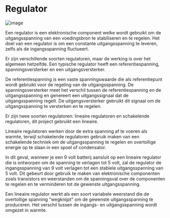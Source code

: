# Regulator

![image](https://user-images.githubusercontent.com/94362354/226922084-ca8e93ac-172a-4899-a492-42d04221c6d7.png)

Een regulator is een elektronische component welke wordt gebruikt om de uitgangsspanning van een voedingsbron te stabiliseren en te regelen. Het doel van een regulator is om een constante uitgangsspanning te leveren, zelfs als de ingangsspanning fluctueert.

Er zijn verschillende soorten regulatoren, maar de werking is over het algemeen hetzelfde. Een typische regulator heeft een referentiespanning, spanningsversterker en een uitgangsversterker.

De referentiespanning is een vaste spanningswaarde die als referentiepunt wordt gebruikt voor de regeling van de uitgangsspanning. De spanningsversterker meet het verschil tussen de referentiespanning en de uitgangsspanning en genereert een uitgangssignaal dat de uitgangsspanning regelt. De uitgangsversterker gebruikt dit signaal om de uitgangsspanning te versterken en te regelen.

Er zijn twee soorten regulatoren: lineaire regulatoren en schakelende regulatoren, dit project gebruikt een lineaire.

Lineaire regulatoren werken door de extra spanning af te voeren als warmte, terwijl schakelende regulatoren gebruik maken van een schakelende techniek om de uitgangsspanning te regelen en overtollige energie op te slaan in een spoel of condensator.

In dit geval, wanneer je een 9 volt batterij aansluit op een lineaire regulator die is ontworpen om de spanning te verlagen tot 5 volt, zal de regulator de ingangsspanning van 9 volt verlagen tot een stabiele uitgangsspanning van 5 volt. Dit gebeurt door gebruik te maken van elektronische componenten zoals transistors en weerstanden om de spanningsval over de componenten te regelen en te verminderen tot de gewenste uitgangsspanning.

Een lineaire regulator werkt als een soort variabele weerstand die de overtollige spanning "wegknijpt" om de gewenste uitgangsspanning te produceren. Het verschil tussen de ingangs- en uitgangsspanning wordt omgezet in warmte.